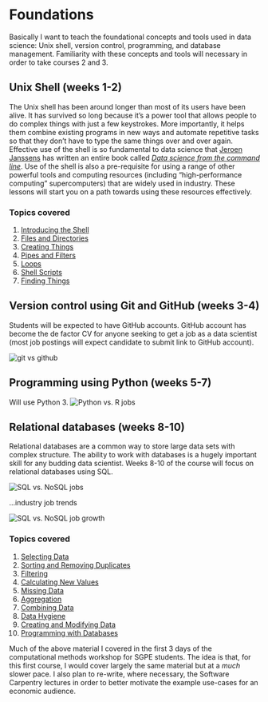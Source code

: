 # Foundations

Basically I want to teach the foundational concepts and tools used in data science: Unix shell, version control, programming, and database management. Familiarity with these concepts and tools will necessary in order to take courses 2 and 3. 

## Unix Shell (weeks 1-2)
The Unix shell has been around longer than most of its users have been alive. It has survived so long because it’s a power tool that allows people to do complex things with just a few keystrokes. More importantly, it helps them combine existing programs in new ways and automate repetitive tasks so that they don’t have to type the same things over and over again. Effective use of the shell is so fundamental to data science that [Jeroen Janssens](http://jeroenjanssens.com/) has written an entire book called [*Data science from the command line*](http://datascienceatthecommandline.com/). Use of the shell is also a pre-requisite for using a range of other powerful tools and computing resources (including “high-performance computing” supercomputers) that are widely used in industry. These lessons will start you on a path towards using these resources effectively.

### Topics covered

1. [Introducing the Shell](http://swcarpentry.github.io/shell-novice/00-intro.html)
2. [Files and Directories](http://swcarpentry.github.io/shell-novice/01-filedir.html)
3. [Creating Things](http://swcarpentry.github.io/shell-novice/02-create.html)
4. [Pipes and Filters](http://swcarpentry.github.io/shell-novice/03-pipefilter.html)
5. [Loops](http://swcarpentry.github.io/shell-novice/04-loop.html)
6. [Shell Scripts](http://swcarpentry.github.io/shell-novice/05-script.html)
7. [Finding Things](http://swcarpentry.github.io/shell-novice/06-find.html)

## Version control using Git and GitHub (weeks 3-4)
Students will be expected to have GitHub accounts.  GitHub account has become the de factor CV for anyone seeking to get a job as a data scientist (most job postings will expect candidate to submit link to GitHub account).

![git vs github](http://www.indeed.com/jobtrends?q=git%2C+github&l=&relative=1)

## Programming using Python (weeks 5-7)
Will use Python 3.
![Python vs. R jobs](http://www.indeed.com/trendgraph/jobgraph.png?q=Python%2C+R)

## Relational databases (weeks 8-10)
Relational databases are a common way to store large data sets with complex structure. The ability to work with databases is a hugely important skill for any budding data scientist.  Weeks 8-10 of the course will focus on relational databases using SQL.

![SQL vs. NoSQL jobs](http://www.indeed.com/trendgraph/jobgraph.png?q=SQL%2C+NoSQL)

...industry job trends 

![SQL vs. NoSQL job growth](http://www.indeed.com/trendgraph/jobgraph.png?q=SQL%2C+NoSQL&relative=1)

### Topics covered

1. [Selecting Data](http://swcarpentry.github.io/sql-novice-survey/01-select.html)
2. [Sorting and Removing Duplicates](http://swcarpentry.github.io/sql-novice-survey/02-sort-dup.html)
3. [Filtering](http://swcarpentry.github.io/sql-novice-survey/03-filter.html)
4. [Calculating New Values](http://swcarpentry.github.io/sql-novice-survey/04-calc.html)
5. [Missing Data](http://swcarpentry.github.io/sql-novice-survey/05-null.html)
6. [Aggregation](http://swcarpentry.github.io/sql-novice-survey/06-agg.html)
7. [Combining Data](http://swcarpentry.github.io/sql-novice-survey/07-join.html)
8. [Data Hygiene](http://swcarpentry.github.io/sql-novice-survey/08-hygiene.html)
9. [Creating and Modifying Data](http://swcarpentry.github.io/sql-novice-survey/09-create.html)
10. [Programming with Databases](http://swcarpentry.github.io/sql-novice-survey/10-prog.html)

Much of the above material I covered in the first 3 days of the computational methods workshop for SGPE students. The idea is that, for this first course, I would cover largely the same material but at a *much* slower pace. I also plan to re-write, where necessary, the Software Carpentry lectures in order to better motivate the example use-cases for an economic audience.